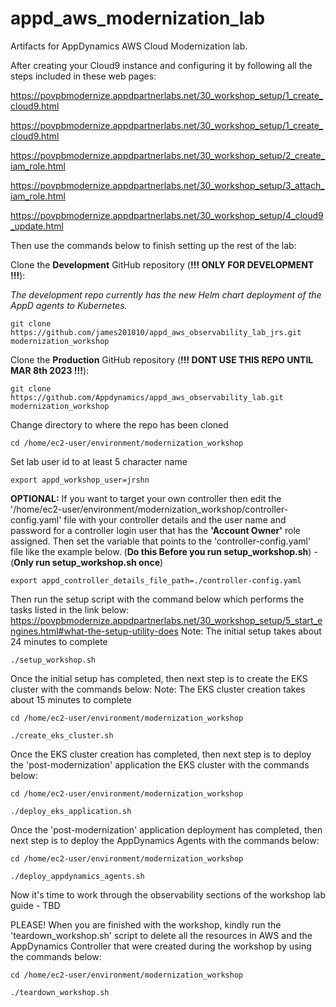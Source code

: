 # appd_aws_modernization_lab

Artifacts for AppDynamics AWS Cloud Modernization lab.

After creating your Cloud9 instance and configuring it by following all the steps included in these web pages:

https://povpbmodernize.appdpartnerlabs.net/30_workshop_setup/1_create_cloud9.html

https://povpbmodernize.appdpartnerlabs.net/30_workshop_setup/1_create_cloud9.html

https://povpbmodernize.appdpartnerlabs.net/30_workshop_setup/2_create_iam_role.html

https://povpbmodernize.appdpartnerlabs.net/30_workshop_setup/3_attach_iam_role.html

https://povpbmodernize.appdpartnerlabs.net/30_workshop_setup/4_cloud9_update.html


Then use the commands below to finish setting up the rest of the lab:

Clone the **Development** GitHub repository (**!!! ONLY FOR DEVELOPMENT !!!**):

*The development repo currently has the new Helm chart deployment of the AppD agents to Kubernetes.*

```
git clone https://github.com/james201010/appd_aws_observability_lab_jrs.git modernization_workshop
```

Clone the **Production** GitHub repository (**!!! DONT USE THIS REPO UNTIL MAR 8th 2023 !!!**):

```
git clone https://github.com/Appdynamics/appd_aws_observability_lab.git modernization_workshop
```

Change directory to where the repo has been cloned

```
cd /home/ec2-user/environment/modernization_workshop
```


Set lab user id to at least 5 character name
```
export appd_workshop_user=jrshn
```

**OPTIONAL:** If you want to target your own controller then edit the '/home/ec2-user/environment/modernization_workshop/controller-config.yaml' file with your controller details and the user name and password for a controller login user that has the **'Account Owner'** role assigned.  Then set the variable that points to the 'controller-config.yaml' file like the example below. (**Do this Before you run setup_workshop.sh**) - (**Only run setup_workshop.sh once**)

```
export appd_controller_details_file_path=./controller-config.yaml
```

Then run the setup script with the command below which performs the tasks listed in the link below:
https://povpbmodernize.appdpartnerlabs.net/30_workshop_setup/5_start_engines.html#what-the-setup-utility-does
Note: The initial setup takes about 24 minutes to complete

```
./setup_workshop.sh
```

Once the initial setup has completed, then next step is to create the EKS cluster with the commands below:
Note: The EKS cluster creation takes about 15 minutes to complete

```
cd /home/ec2-user/environment/modernization_workshop

./create_eks_cluster.sh
```

Once the EKS cluster creation has completed, then next step is to deploy the 'post-modernization' application the EKS cluster with the commands below:

```
cd /home/ec2-user/environment/modernization_workshop

./deploy_eks_application.sh
```

Once the 'post-modernization' application deployment has completed, then next step is to deploy the AppDynamics Agents with the commands below:

```
cd /home/ec2-user/environment/modernization_workshop

./deploy_appdynamics_agents.sh
```

Now it's time to work through the observability sections of the workshop lab guide - TBD




PLEASE! When you are finished with the workshop, kindly run the 'teardown_workshop.sh' script to delete all the resources in AWS and the AppDynamics Controller that were created during the workshop by using the commands below:

```
cd /home/ec2-user/environment/modernization_workshop

./teardown_workshop.sh
```

